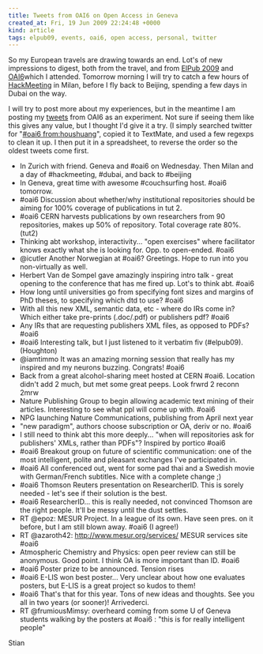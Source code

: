 ```yaml
---
title: Tweets from OAI6 on Open Access in Geneva
created_at: Fri, 19 Jun 2009 22:24:48 +0000
kind: article
tags: elpub09, events, oai6, open access, personal, twitter
---
```


So my European travels are drawing towards an end. Lot's of new
impressions to digest, both from the travel, and from [ElPub
2009](http://conferences.aepic.it/elpub2009/) and
[OAI6](http://indico.cern.ch/conferenceDisplay.py?confId=48321)which I
attended. Tomorrow morning I will try to catch a few hours of
[HackMeeting](http://it.hackmeeting.org/index.php?lang=en) in Milan,
before I fly back to Beijing, spending a few days in Dubai on the way.

I will try to post more about my experiences, but in the meantime I am
posting my [tweets](http://twitter.com/houshuang) from OAI6 as an
experiment. Not sure if seeing them like this gives any value, but I
thought I'd give it a try. (I simply searched twitter for "[\#oai6
from:houshuang](http://search.twitter.com/search?q=%23oai6+from%3Ahoushuang)",
copied it to TextMate, and used a few regexps to clean it up. I then put
it in a spreadsheet, to reverse the order so the oldest tweets come
first.

-   In Zurich with friend. Geneva and \#oai6 on Wednesday. Then Milan
  and a day of \#hackmeeting, \#dubai, and back to \#beijing
-   In Geneva, great time with awesome \#couchsurfing host. \#oai6
  tomorrow.
-   \#oai6 Discussion about whether/why institutional repositories
  should be aiming for 100% coverage of publications in tut 2.
-   \#oai6 CERN harvests publications by own researchers from 90
  repositories, makes up 50% of repository. Total coverage rate 80%.
  (tut2)
-   Thinking abt workshop, interactivity... "open exercises" where
  facilitator knows exactly what she is looking for. Opp. to
  open-ended. \#oai6
-   @icutler Another Norwegian at \#oai6? Greetings. Hope to run into
  you non-virtually as well.
-   Herbert Van de Sompel gave amazingly inspiring intro talk - great
  opening to the conference that has me fired up. Lot's to think abt.
  \#oai6
-   How long until universities go from specifying font sizes and
  margins of PhD theses, to specifying which dtd to use? \#oai6
-   With all this new XML, semantic data, etc - where do IRs come in?
  Which either take pre-prints (.doc/.pdf) or publishers pdf? \#oai6
-   Any IRs that are requesting publishers XML files, as opposed to
  PDFs? \#oai6
-   \#oai6 Interesting talk, but I just listened to it verbatim fiv
  (\#elpub09). (Houghton)
-   @iamtimmo It was an amazing morning session that really has my
  inspired and my neurons buzzing. Congrats! \#oai6
-   Back from a great alcohol-sharing meet hosted at CERN \#oai6.
  Location didn't add 2 much, but met some great peeps. Look frwrd 2
  reconn 2mrw
-   Nature Publishing Group to begin allowing academic text mining of
  their articles. Interesting to see what ppl will come up with.
  \#oai6
-   NPG launching Nature Communications, publishing from April next year
  - "new paradigm", authors choose subscription or OA, deriv or no.
  \#oai6
-   I still need to think abt this more deeply... "when will
  repositories ask for publishers' XMLs, rather than PDFs"? Inspired
  by portico \#oai6
-   \#oai6 Breakout group on future of scientific communication: one of
  the most intelligent, polite and pleasant exchanges I've
  participated in.
-   \#oai6 All conferenced out, went for some pad thai and a Swedish
  movie with German/French subtitles. Nice with a complete change ;)
-   \#oai6 Thomson Reuters presentation on ResearcherID. This is sorely
  needed - let's see if their solution is the best.
-   \#oai6 ResearcherID... this is really needed, not convinced Thomson
  are the right people. It'll be messy until the dust settles.
-   RT @epoz: MESUR Project. In a league of its own. Have seen pres. on
  it before, but I am still blown away. \#oai6 (I agree!)
-   RT @azaroth42: http://www.mesur.org/services/ MESUR services site
  \#oai6
-   Atmospheric Chemistry and Physics: open peer review can still be
  anonymous. Good point. I think OA is more important than ID. \#oai6
-   \#oai6 Poster prize to be announced. Tension rises
-   \#oai6 E-LIS won best poster... Very unclear about how one evaluates
  posters, but E-LIS is a great project so kudos to them!
-   \#oai6 That's that for this year. Tons of new ideas and thoughts.
  See you all in two years (or sooner)! Arrivederci.
-   RT @frumiousMimsy: overheard coming from some U of Geneva students
  walking by the posters at \#oai6 : "this is for really intelligent
  people"

Stian
